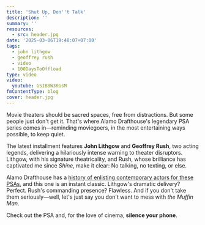 ```yaml
---
title: 'Shut Up, Don''t Talk'
description: ''
summary: ''
resources:
  - src: header.jpg
date: '2025-03-06T19:48:07+07:00'
tags:
  - john lithgow
  - geoffrey rush
  - video
  - 100DaysToOffload
type: video
video:
  youtube: GSIB8W3KGsM
fmContentType: blog
cover: header.jpg
---
```


Movie theaters should be sacred spaces, free from distractions. But some people just don't get it. That's where Alamo Drafthouse's legendary PSA series comes in—reminding moviegoers, in the most entertaining ways possible, to keep quiet.

The latest installment features **John Lithgow** and **Geoffrey Rush**, two acting legends, delivering a hilariously intense warning to theater disruptors. Lithgow, with his signature theatricality, and Rush, whose brilliance has captivated me since *Shine*, make it clear: No talking, no texting, or else.

Alamo Drafthouse has a [history of enlisting contemporary actors for these PSAs](https://www.youtube.com/playlist?list=PLpX5OvrhWl9I59CYEx_ZtXnSmpBQEDbWe), and this one is an instant classic. Lithgow's dramatic delivery? Perfect. Rush's commanding presence? Flawless. And if you don't take them seriously—well, let's just say you don't want to mess with *the Muffin Man*.

Check out the PSA and, for the love of cinema, **silence your phone**.
